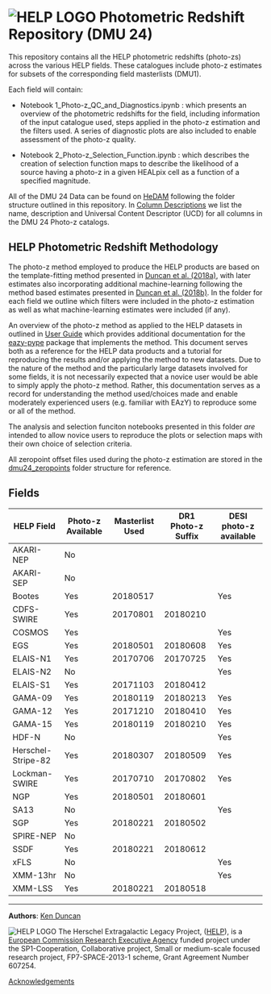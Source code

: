 # ![HELP LOGO](https://avatars1.githubusercontent.com/u/7880370?s=75&v=4)  Photometric Redshift Repository (DMU 24)

This repository contains all the HELP photometric redshifts (photo-zs) across the various HELP fields. These catalogues include photo-z estimates for subsets of the corresponding field masterlists (DMU1).

Each field will contain:

- Notebook 1_Photo-z_QC_and_Diagnostics.ipynb : which presents an overview of the photometric redshifts for the field, including information of the input catalogue used, steps applied in the photo-z estimation and the filters used. A series of diagnostic plots are also included to enable assessment of the photo-z quality.

- Notebook 2_Photo-z_Selection_Function.ipynb : which describes the creation of selection function maps to describe the likelihood of a source having a photo-z in a given HEALpix cell as a function of a specified magnitude.

All of the DMU 24 Data can be found on [HeDAM](http://hedam.lam.fr/HELP/dataproducts/dmu24/) following the folder structure outlined in this repository. In [Column Descriptions](https://github.com/H-E-L-P/dmu_products/tree/master/dmu24/dmu24_columns.csv) we list the name, description and Universal Content Descriptor (UCD) for all columns in the DMU 24 Photo-z catalogs.

## HELP Photometric Redshift Methodology

The photo-z method employed to produce the HELP products are based on the template-fitting method presented in [Duncan et al. (2018a)](https://ui.adsabs.harvard.edu/link_gateway/2018MNRAS.473.2655D/doi:10.1093/mnras/stx2536), with later estimates also incorporating additional machine-learning following the method based estimates presented in [Duncan et al. (2018b)](https://ui.adsabs.harvard.edu/link_gateway/2018MNRAS.477.5177D/doi:10.1093/mnras/sty940). In the folder for each field we outline which filters were included in the photo-z estimation as well as what machine-learning estimates were included (if any).

An overview of the photo-z method as applied to the HELP datasets in outlined in [User Guide](https://github.com/dunkenj/eazy-pype/blob/master/docs/UserGuide.md) which provides additional documentation for the [eazy-pype](https://github.com/dunkenj/eazy-pype) package that implements the method. This document serves both as a reference for the HELP data products and a tutorial for reproducing the results and/or applying the method to new datasets. Due to the nature of the method and the particularly large datasets involved for some fields, it is not necessarily expected that a novice user would be able to simply apply the photo-z method. Rather, this documentation serves as a record for understanding the method used/choices made and enable moderately experienced users (e.g. familiar with EAzY) to reproduce some or all of the method.

The analysis and selection funciton notebooks presented in this folder _are_ intended to allow novice users to reproduce the plots or selection maps with their own choice of selection criteria.

All zeropoint offset files used during the photo-z estimation are stored in the [dmu24_zeropoints](https://github.com/H-E-L-P/dmu_products/tree/master/dmu24/dmu24_zeropoints) folder structure for reference.



## Fields

HELP Field            | Photo-z Available | Masterlist Used | DR1 Photo-z Suffix | DESI photo-z available
----------------------|-------------------|-----------------|--------------------|----------------------
AKARI-NEP             | No | | 
AKARI-SEP             | No | |
Bootes                | Yes | 20180517 | | Yes
CDFS-SWIRE            | Yes | 20170801 | 20180210
COSMOS                | Yes | | | Yes
EGS                   | Yes | 20180501 | 20180608 | Yes
ELAIS-N1              | Yes | 20170706 | 20170725 | Yes
ELAIS-N2              | No | | | Yes
ELAIS-S1              | Yes | 20171103 | 20180412
GAMA-09               | Yes | 20180119 | 20180213 | Yes
GAMA-12               | Yes | 20171210 | 20180410 | Yes
GAMA-15               | Yes | 20180119 | 20180210 | Yes
HDF-N                 | No | | | Yes
Herschel-Stripe-82    | Yes | 20180307 | 20180509 | Yes
Lockman-SWIRE         | Yes | 20170710 | 20170802 | Yes
NGP                   | Yes | 20180501 | 20180601
SA13                  | No | | | Yes
SGP                   | Yes | 20180221 | 20180502
SPIRE-NEP             | No | |
SSDF                  | Yes | 20180221 | 20180612
xFLS                  | No | | | Yes
XMM-13hr              | No | | | Yes
XMM-LSS               | Yes | 20180221 | 20180518


-------------------------------------------------------------------------------


**Authors**: [Ken Duncan](http://dunkenj.github.io/)

 ![HELP LOGO](https://avatars1.githubusercontent.com/u/7880370?s=75&v=4)
 The Herschel Extragalactic Legacy Project, ([HELP](http://herschel.sussex.ac.uk/)), is a [European
Commission Research Executive Agency](https://ec.europa.eu/info/departments/research-executive-agency_en)
funded project
under the
SP1-Cooperation, Collaborative project, Small or medium-scale focused
research project, FP7-SPACE-2013-1 scheme, Grant Agreement
Number 607254.

[Acknowledgements](http://herschel.sussex.ac.uk/acknowledgements)
